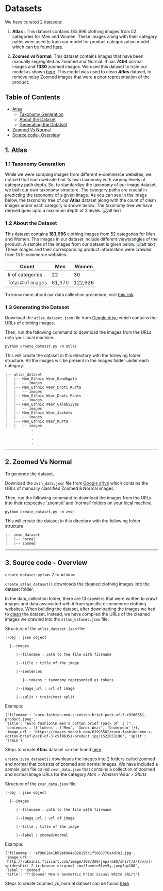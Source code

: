 # Datasets

We have curated 2 datasets:

1. **Atlas** : This dataset contains 183,996 clothing images from 52 categories for Men and Women. These images along with their category paths were used to train our model for product categorization model which can be found [here](https://github.com/vumaasha/Atlas/tree/master/models/product_categorization).


2. **Zoomed vs Normal**: This dataset contains images that have been manually segregated as Zoomed and Normal. It has **7494** normal images and **1330** zoomed images. We used this dataset to train our model as shown [here](https://github.com/vumaasha/Atlas/blob/master/models/zoomed_vs_normal/Zoomed_vs_Normal.ipynb). This model was used to clean _**Atlas**_ dataset, to remove noisy Zoomed images that were a poor representation of the product.

## Table of Contents
- [Atlas](#1-atlas)
    - [Taxonomy Generation](#11-taxonomy-generation)
    - [About the Dataset](#12-about-the-dataset)
    - [Generating the Datatset](#13-generating-the-dataset)
- [Zoomed Vs Normal](#2-zoomed-vs-normal)
- [Source code- Overview](#3-source-code---overview)
  
## 1. Atlas

### 1.1 Taxonomy Generation

While we were scraping images from different e-commerce websites, we noticed that each website had its own taxonomy with varying levels of category path depth. So, to standardize the taxonomy of our image dataset, we built our own taxonomy structure. The category paths are crucial in predicting the taxonomy of a given image. As you can see in the image below, the taxonomy tree of our **Atlas** dataset along with the count of clean images under each category is shown below. The taxonomy tree we have derived goes upto a maximum depth of 3 levels. 
![alt text](https://github.com/vumaasha/Atlas/blob/master/img/atlas_taxonomy_tree.jpg "Taxonomy")

### 1.2 About the Dataset
This dataset contains **183,996** clothing images from 52 categories for Men and Women. The images in our dataset include different views/angles of the product. A sample of the images from our dataset is given below. 
![alt text](https://github.com/vumaasha/Atlas/blob/master/img/atlas_category_samples.jpg "Sample dataset")
These images and their corresponding product information were crawled from 13 E-commerce websites. 

|     Count              | Men   | Women  |
|-------------------|-------|--------|
| # of categories   | 22    | 30     |
| Total # of images | 61,370 | 122,626 |

To know more about our data collection procedure, visit [this link](https://github.com/vumaasha/Atlas/tree/master/data_collection).

### 1.3 Generating the Dataset
Download the `atlas_dataset.json` file from [Google drive](https://drive.google.com/file/d/1MLbgQrACPvgxQTCP41FaNZr_gomTXkpu/view?usp=sharing) which contains the URLs of clothing images.

Then, run the following command to download the images from the URLs onto your local machine.

`python create_dataset.py -m atlas` 

This will create the dataset in this directory with the following folder structure. All the images will be present in the images folder under each category.
```
|-- atlas_dataset
|   |-- Men_Ethnic Wear_Bandhgala
|   |   -- images
|   |-- Men_Ethnic Wear_Dhoti Kurta
|   |   -- images
|   |-- Men_Ethnic Wear_Dhoti Pants
|   |   -- images
|   |-- Men_Ethnic Wear_Galabiyyas
|   |   -- images
|   |-- Men_Ethnic Wear_Jackets
|   |   -- images
|   |-- Men_Ethnic Wear_Kurta
|   |   -- images
            .
            .
            .
            .
```
***


## 2. Zoomed Vs Normal
To generate the dataset,

Download the `zvsn_data.json` file from [Google drive](https://drive.google.com/file/d/1MLbgQrACPvgxQTCP41FaNZr_gomTXkpu/view?usp=sharing) which contains the URLs of manually classified Zoomed & Normal images.

Then, run the following command to download the images from the URLs into their respective 'zoomed' and 'normal' folders on your local machine.

`python create_dataset.py -m zvsn` 

This will create the dataset in this directory with the following folder structure

```
|-- zvsn_dataset
|   |-- normal
|   |-- zoomed
```
***
## 3. Source code - Overview
 
`create_dataset.py` has 2 functions:

`create_atlas_dataset()` downloads the cleaned clothing images into the dataset folder. 

In the data_collection folder, there are 13 crawlers that were written to crawl images and data associated with it from specific e-commerce clothing websites. When building the dataset, after downloading the images we had to [clean](https://github.com/vumaasha/Atlas/tree/master/models/zoomed_vs_normal) the dataset. Instead, we have compiled the URLs of the cleaned images we crawled into the `atlas_dataset.json` file. 

Structure of the `atlas_dataset.json` file:

    |-obj : json object

      |--images 
  
         |--filename : path to the file with filename

         |--title : title of the image

         |--sentences 
         
            |--tokens : taxonomy represented as tokens

         |--image_url : url of image

         |--split : train/test split

Example:

```
{'filename': 'euro-fashion-men-s-cotton-brief-pack-of-3-c9f86351-product.jpeg', 
'title': "euro fashion\n men's cotton brief (pack of  3 )", 
'sentences': [{'tokens': ['Men', 'Inner Wear', 'Underwear']}], 
'image_url': 'https://images.voonik.com/01993582/euro-fashion-men-s-cotton-brief-pack-of-3-c9f86351-product.jpg?1522053196', 'split': 'train'}
```

Steps to create **_Atlas_** dataset can be found [here](#atlas-dataset)

`create_zvsn_dataset()` downloads the images into 2 folders called zoomed and normal that consists of zoomed and normal images. We have included a sample json file called `zvsn_data.json` that contains a collection of zoomed and normal image URLs for the category *Men > Western Wear > Shirts*

Structure of the `zvsn_data.json` file:

    |-obj : json object

      |--images 
  
         |--filename : path to the file with filename

         |--image_url : url of image

         |--title : title of the image 
         
         |--label : zoomed/normal

Example:

```
{'filename': 'af9882e41bb9eb964a32815bc1f5085778a4d7e2.jpg', 
'image_url': 'http://rukmini1.flixcart.com/image/300/300/jepzrm80/shirt/2/t/v/xl-spidershirt-2-tribewear-original-imaf3bvnte6fvv5y.jpeg?q=100', 
'label': 'zoomed', 
'title': "Tribewear Men's Geometric Print Casual White Shirt"}
```

Steps to create zoomed_vs_normal dataset can be found [here](#2-zoomed-vs-normal)
